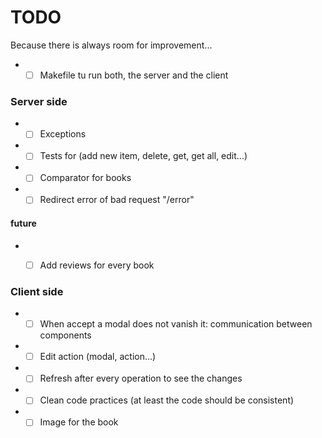 # TODO
Because there is always room for improvement...

*  -[ ] Makefile tu run both, the server and the client

### Server side
*  -[ ] Exceptions
*  -[ ] Tests for (add new item, delete, get, get all, edit...)
*  -[ ] Comparator for books
*  -[ ] Redirect error of bad request "/error"
#### future
*  -[ ] Add reviews for every book


### Client side
*  -[ ] When accept a modal does not vanish it: communication between components
*  -[ ] Edit action (modal, action...)
*  -[ ] Refresh after every operation to see the changes
*  -[ ] Clean code practices (at least the code should be consistent)
*  -[ ] Image for the book
